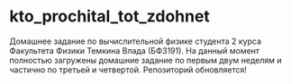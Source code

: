 # kto_prochital_tot_zdohnet
Домашнее задание по вычислительной физике студента 2 курса Факультета Физики Темкина Влада (БФЗ191).
На данный момент полностью загружены домашние задание по первым двум неделям и частично по третьей и четвертой.
Репозиторий обновляется!
